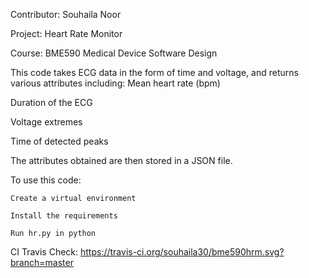 Contributor: Souhaila Noor

Project: Heart Rate Monitor

Course: BME590 Medical Device Software Design

This code takes ECG data in the form of time and voltage, and returns various attributes including:
  Mean heart rate (bpm)

  Duration of the ECG
  
  Voltage extremes
  
  Time of detected peaks
   
The attributes obtained are then stored in a JSON file. 

To use this code:

    Create a virtual environment
    
    Install the requirements 
    
    Run hr.py in python 

CI Travis Check: https://travis-ci.org/souhaila30/bme590hrm.svg?branch=master
